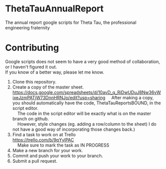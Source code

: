 # ThetaTauAnnualReport
The annual report google scripts for Theta Tau, the professional engineering fraternity

# Contributing
Google scripts does not seem to have a very good method of collaboration, or I haven't figured it out.<br>
If you know of a better way, please let me know.

1. Clone this repository.
2. Create a copy of the master sheet.
  https://docs.google.com/spreadsheets/d/10avD_q_RiDwUDuJ8Nw36vWixeJzmPATjW73DnnHRNJo/edit?usp=sharing
  &nbsp;&nbsp;&nbsp;&nbsp;After making a copy, you should automatically have the code, ThetaTauReportsBOUND, in the script editor.<br>
  &nbsp;&nbsp;&nbsp;&nbsp;The code in the script editor will be exactly what is on the master branch on github.<br>
  &nbsp;&nbsp;&nbsp;&nbsp;However, style changes (eg. adding a row/column to the sheet) I do not have a good way of incorporating those changes back.)
3. Find a task to work on at Trello <br>
  https://trello.com/b/9qYylPAC<br>
  &nbsp;&nbsp;&nbsp;&nbsp;Make sure to mark the task as IN PROGRESS
4. Make a new branch for your work.
5. Commit and push your work to your branch.
6. Submit a pull request.
